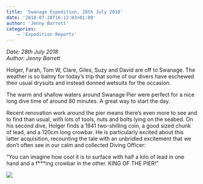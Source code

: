 ```yaml
---
title: 'Swanage Expedition, 28th July 2018'
date: '2018-07-28T16:12:03+01:00'
author: 'Jenny Barrett'
categories:
    - 'Expedition Reports'
---
```


*Date: 28th July 2018*  
*Author: Jenny Barrett*

Holger, Farah, Tom W, Clare, Giles, Suzy and David are off to Swanage. The weather is so balmy for today’s trip that some of our divers have eschewed their usual drysuits and instead donned wetsuits for the occasion.

The warm and shallow waters around Swanage Pier were perfect for a nice long dive time of around 80 minutes. A great way to start the day.

Recent renovation work around the pier means there’s even more to see and to find than usual, with lots of tools, nuts and bolts lying on the seabed. On his second dive, Holger finds a 1941 two-shilling coin, a good sized chunk of lead, and a 120cm long crowbar. He is particularly excited about this latter acquisition, recounting the tale with an unbridled excitement that we don’t often see in our calm and collected Diving Officer:

“You can imagine how cool it is to surface with half a kilo of lead in one hand and a f\*\*\*ing crowbar in the other. KING OF THE PIER!”

![](https://ouueg.com/wp-content/uploads/2018/10/FullSizeRender3-477x800.jpg)
